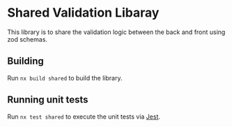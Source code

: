 # Shared Validation Libaray

This library is to share the validation logic between the back and front using zod schemas.

## Building

Run `nx build shared` to build the library.

## Running unit tests

Run `nx test shared` to execute the unit tests via [Jest](https://jestjs.io).

